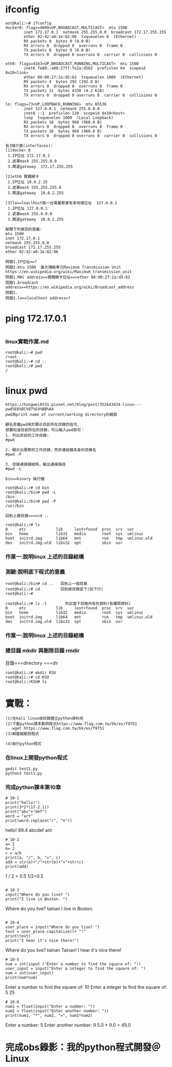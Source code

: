 # ifconfig

```
oot@kali:~# ifconfig
docker0: flags=4099<UP,BROADCAST,MULTICAST>  mtu 1500
        inet 172.17.0.1  netmask 255.255.0.0  broadcast 172.17.255.255
        ether 02:42:a0:1e:82:96  txqueuelen 0  (Ethernet)
        RX packets 0  bytes 0 (0.0 B)
        RX errors 0  dropped 0  overruns 0  frame 0
        TX packets 0  bytes 0 (0.0 B)
        TX errors 0  dropped 0 overruns 0  carrier 0  collisions 0

eth0: flags=4163<UP,BROADCAST,RUNNING,MULTICAST>  mtu 1500
        inet6 fe80::a00:27ff:fe2a:d562  prefixlen 64  scopeid 0x20<link>
        ether 08:00:27:2a:d5:62  txqueuelen 1000  (Ethernet)
        RX packets 4  bytes 292 (292.0 B)
        RX errors 0  dropped 0  overruns 0  frame 0
        TX packets 31  bytes 4330 (4.2 KiB)
        TX errors 0  dropped 0 overruns 0  carrier 0  collisions 0

lo: flags=73<UP,LOOPBACK,RUNNING>  mtu 65536
        inet 127.0.0.1  netmask 255.0.0.0
        inet6 ::1  prefixlen 128  scopeid 0x10<host>
        loop  txqueuelen 1000  (Local Loopback)
        RX packets 16  bytes 960 (960.0 B)
        RX errors 0  dropped 0  overruns 0  frame 0
        TX packets 16  bytes 960 (960.0 B)
        TX errors 0  dropped 0 overruns 0  carrier 0  collisions 0

```
```
有3個介面(interfaces):
[1]docker 0
 1.IP位址 172.17.0.1
 2.遮罩mask 255.255.0.0
 3.閘道gateway  172.17.255.255
 
[2]eth0 實體網卡
 1.IP位址 10.0.2.15
 2.遮罩mask 255.255.255.0
 3.閘道gateway  10.0.2.255
 
[3]lo==loaclhost每一台電曩都會有本地端位址  127.0.0.1
 1.IP位址 127.0.0.1
 2.遮罩mask 255.0.0.0
 3.閘道gateway  10.0.2.255
```
```
解釋下列資訊的意義:
mtu 1500
inet 172.17.0.1  
netmask 255.255.0.0  
broadcast 172.17.255.255
ether 02:42:a0:1e:82:96
```

```
問題1.IP位址==?  
問題2.mtu 1500  最大傳輸單元Maximum Transmission Unit  https://en.wikipedia.org/wiki/Maximum_transmission_unit
問題1.MAC address==實體網卡位址==>ether 08:00:27:2a:d5:62
問題1.broadcast address==https://en.wikipedia.org/wiki/Broadcast_address  
問題1.
問題1.lo==localhost address=?

```
# ping 172.17.0.1

```

```

### linux實戰作業.md
```
root@kali:~# pwd
/root
root@kali:~# cd ..
root@kali:/# pwd
/

```
# linux pwd 
```
https://hungwei0331.pixnet.net/blog/post/352643434-linux---pwd%E6%8C%87%E4%BB%A4
pwd為print name of current/working directory的縮寫

顧名思義pwd用於顯示目前所在目錄的指令,
想要知道目前所在的目錄，可以輸入pwd即可：
1. 列出目前的工作目錄:
#pwd

2. 顯示出實際的工作目錄，而非連結檔本身的目錄名
#pwd -P

3. 目錄連接鏈結時，輸出連接路徑
#pwd -L

bin==binary 執行檔

root@kali:/# cd bin
root@kali:/bin# pwd -L
/bin
root@kali:/bin# pwd -P
/usr/bin

回到上層目錄===>cd ..

```
```
root@kali:/# ls
0     etc             lib     lost+found  proc  srv  var
bin   home            lib32   media       root  sys  vmlinuz
boot  initrd.img      lib64   mnt         run   tmp  vmlinuz.old
dev   initrd.img.old  libx32  opt         sbin  usr
```

### 作業一:說明linux 上述的目錄結構

### 測驗:說明底下程式的意義
```
root@kali:/bin# cd ..   回到上一個目錄
root@kali:/# cd         回到根目錄底下(如下行)
root@kali:~# 
```
```
root@kali:/# ls -l        列出當下目錄內有的資料(有權限資料)
0     etc             lib     lost+found  proc  srv  var
bin   home            lib32   media       root  sys  vmlinuz
boot  initrd.img      lib64   mnt         run   tmp  vmlinuz.old
dev   initrd.img.old  libx32  opt         sbin  usr
```

### 作業一:說明linux 上述的目錄結構

### 建目錄 mkdir 與刪除目錄 rmdir

目錄===directory ===dir 
```
root@kali:/# mkdir KSU
root@kali:/# cd KSU
root@kali:/KSU# ls

``` 
# 實戰：
```
(1)在kali linux根目錄建立python資料夾
(2)下載python課本範例程式https://www.flag.com.tw/bk/ex/f9751
   wget https://www.flag.com.tw/bk/ex/f9751
(3)解壓縮範例程式
   
(4)執行python程式
```
### 在linux上開發python程式

```
gedit test1.py
python3 test1.py
```

### 完成python課本第10章

```
# 10-1
print("hello!")
print(3*2*(17-2.1))
print("abc"+"def")
word = "art"
print(word.replace("r", "n"))
```
hello!
89.4
abcdef
ant
```
# 10-2
a= 1
b= 2
c = a/b
print(a, "/", b, "=", c) 
add = str(a)+"/"+str(b)+"="+str(c)
print(add)
```
1 / 2 = 0.5
1/2=0.5
```

# 10-3
input("Where do you live? ")
print("I live in Boston. ")

```
Where do you live? tainan
I live in Boston.
```

# 10-4
user_place = input("Where do you live? ")
text = user_place.capitalize()+ "!"
print(text) 
print("I hear it's nice there!") 
```

Where do you live? tainan
Tainan!
I hear it's nice there!

```
# 10-5
num = int(input ("Enter a number to find the square of: "))
user_input = input("Enter a integer to find the square of: ")
num = int(user_input) 
print(num*num)
```

Enter a number to find the square of: 10
Enter a integer to find the square of: 5
25

```
# 10-6
num1 = float(input("Enter a number: "))
num2 = float(input("Enter another number: "))
print(num1, "*", num2, "=", num1*num2)
```

Enter a number: 5
Enter another number: 9
5.0 * 9.0 = 45.0

# 完成obs錄影：我的python程式開發＠Linux
